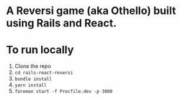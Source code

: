 # A Reversi game (aka Othello) built using Rails and React. 

# To run locally
1. Clone the repo
2. `cd rails-react-reversi`
3. `bundle install`
4. `yarn install`
5. `foreman start -f Procfile.dev -p 3000`
